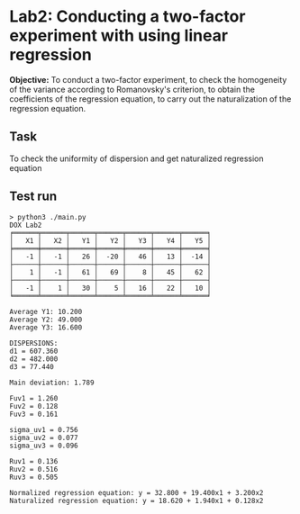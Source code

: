 # Lab2: Conducting a two-factor experiment with using linear regression

**Objective:** To conduct a two-factor experiment, to check the homogeneity of the variance according to Romanovsky's criterion, to obtain the coefficients of the regression equation, to carry out the naturalization of the regression equation. 

## Task
To check the uniformity of dispersion and get naturalized regression equation

## Test run
```
> python3 ./main.py 
DOX Lab2
╒══════╤══════╤══════╤══════╤══════╤══════╤══════╕
│   X1 │   X2 │   Y1 │   Y2 │   Y3 │   Y4 │   Y5 │
╞══════╪══════╪══════╪══════╪══════╪══════╪══════╡
│   -1 │   -1 │   26 │  -20 │   46 │   13 │  -14 │
├──────┼──────┼──────┼──────┼──────┼──────┼──────┤
│    1 │   -1 │   61 │   69 │    8 │   45 │   62 │
├──────┼──────┼──────┼──────┼──────┼──────┼──────┤
│   -1 │    1 │   30 │    5 │   16 │   22 │   10 │
╘══════╧══════╧══════╧══════╧══════╧══════╧══════╛

Average Y1: 10.200
Average Y2: 49.000
Average Y3: 16.600

DISPERSIONS:
d1 = 607.360
d2 = 482.000
d3 = 77.440

Main deviation: 1.789

Fuv1 = 1.260
Fuv2 = 0.128
Fuv3 = 0.161

sigma_uv1 = 0.756
sigma_uv2 = 0.077
sigma_uv3 = 0.096

Ruv1 = 0.136
Ruv2 = 0.516
Ruv3 = 0.505

Normalized regression equation: y = 32.800 + 19.400x1 + 3.200x2
Naturalized regression equation: y = 18.620 + 1.940x1 + 0.128x2
```